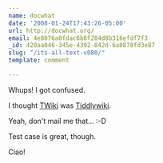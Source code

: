 ```yaml
---
name: docwhat
date: '2008-01-24T17:43:26-05:00'
url: http://docwhat.org/
email: 4e8076a0fdac6b8f284d8b316efdf7f3
_id: 420aa046-345e-4392-842d-6a0878fd3e87
slug: "/its-all-text-v080/"
template: comment

---
```


Whups!  I got confused.

I thought  <a href="http://twiki.org/" rel="nofollow">TWiki</a> was <a href="http://www.tiddlywiki.com/" rel="nofollow">Tiddlywiki</a>.

Yeah, don't mail me that... :-D

Test case is great, though.

Ciao!
